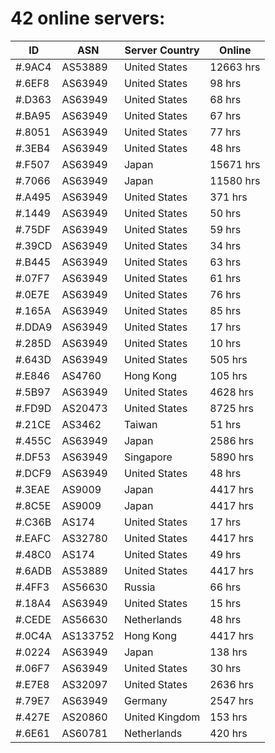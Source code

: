 # 42 online servers:

| ID | ASN | Server Country | Online |
| ------ | ------ | ------ | ------ |
| #.9AC4 | AS53889 | United States | 12663 hrs |
| #.6EF8 | AS63949 | United States | 98 hrs |
| #.D363 | AS63949 | United States | 68 hrs |
| #.BA95 | AS63949 | United States | 67 hrs |
| #.8051 | AS63949 | United States | 77 hrs |
| #.3EB4 | AS63949 | United States | 48 hrs |
| #.F507 | AS63949 | Japan | 15671 hrs |
| #.7066 | AS63949 | Japan | 11580 hrs |
| #.A495 | AS63949 | United States | 371 hrs |
| #.1449 | AS63949 | United States | 50 hrs |
| #.75DF | AS63949 | United States | 59 hrs |
| #.39CD | AS63949 | United States | 34 hrs |
| #.B445 | AS63949 | United States | 63 hrs |
| #.07F7 | AS63949 | United States | 61 hrs |
| #.0E7E | AS63949 | United States | 76 hrs |
| #.165A | AS63949 | United States | 85 hrs |
| #.DDA9 | AS63949 | United States | 17 hrs |
| #.285D | AS63949 | United States | 10 hrs |
| #.643D | AS63949 | United States | 505 hrs |
| #.E846 | AS4760 | Hong Kong | 105 hrs |
| #.5B97 | AS63949 | United States | 4628 hrs |
| #.FD9D | AS20473 | United States | 8725 hrs |
| #.21CE | AS3462 | Taiwan | 51 hrs |
| #.455C | AS63949 | Japan | 2586 hrs |
| #.DF53 | AS63949 | Singapore | 5890 hrs |
| #.DCF9 | AS63949 | United States | 48 hrs |
| #.3EAE | AS9009 | Japan | 4417 hrs |
| #.8C5E | AS9009 | Japan | 4417 hrs |
| #.C36B | AS174 | United States | 17 hrs |
| #.EAFC | AS32780 | United States | 4417 hrs |
| #.48C0 | AS174 | United States | 49 hrs |
| #.6ADB | AS53889 | United States | 4417 hrs |
| #.4FF3 | AS56630 | Russia | 66 hrs |
| #.18A4 | AS63949 | United States | 15 hrs |
| #.CEDE | AS56630 | Netherlands | 48 hrs |
| #.0C4A | AS133752 | Hong Kong | 4417 hrs |
| #.0224 | AS63949 | Japan | 138 hrs |
| #.06F7 | AS63949 | United States | 30 hrs |
| #.E7E8 | AS32097 | United States | 2636 hrs |
| #.79E7 | AS63949 | Germany | 2547 hrs |
| #.427E | AS20860 | United Kingdom | 153 hrs |
| #.6E61 | AS60781 | Netherlands | 420 hrs |

